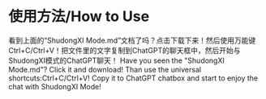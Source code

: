 # 使用方法/How to Use
看到上面的“ShudongXI Mode.md”文档了吗？点击下载下来！然后使用万能键Ctrl+C/Ctrl+V！把文件里的文字复制到ChatGPT的聊天框中，然后开始与ShudongXI模式的ChatGPT聊天！
Have you seen the "ShudongXI Mode.md"? Click it and download! Than use the universal shortcuts:Ctrl+C/Ctrl+V! Copy it to ChatGPT chatbox and start to enjoy the chat with ShudongXI Mode!
